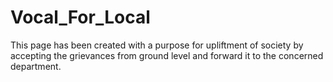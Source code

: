 # Vocal_For_Local
This page has been created with a purpose for upliftment of society by accepting the grievances from ground level and forward it to the concerned department.
